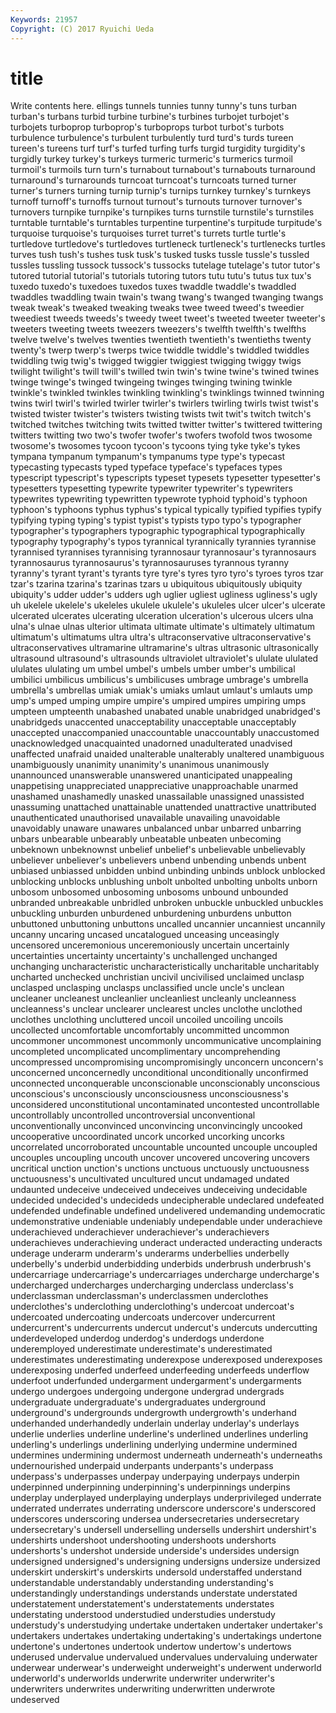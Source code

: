 ```yaml
---
Keywords: 21957 
Copyright: (C) 2017 Ryuichi Ueda
---
```


# title

Write contents here.
ellings tunnels tunnies tunny tunny's tuns turban
turban's turbans turbid turbine turbine's turbines turbojet turbojet's turbojets turboprop
turboprop's turboprops turbot turbot's turbots turbulence turbulence's turbulent turbulently turd
turd's turds tureen tureen's tureens turf turf's turfed turfing turfs
turgid turgidity turgidity's turgidly turkey turkey's turkeys turmeric turmeric's turmerics
turmoil turmoil's turmoils turn turn's turnabout turnabout's turnabouts turnaround turnaround's
turnarounds turncoat turncoat's turncoats turned turner turner's turners turning turnip
turnip's turnips turnkey turnkey's turnkeys turnoff turnoff's turnoffs turnout turnout's
turnouts turnover turnover's turnovers turnpike turnpike's turnpikes turns turnstile turnstile's
turnstiles turntable turntable's turntables turpentine turpentine's turpitude turpitude's turquoise turquoise's
turquoises turret turret's turrets turtle turtle's turtledove turtledove's turtledoves turtleneck
turtleneck's turtlenecks turtles turves tush tush's tushes tusk tusk's tusked
tusks tussle tussle's tussled tussles tussling tussock tussock's tussocks tutelage
tutelage's tutor tutor's tutored tutorial tutorial's tutorials tutoring tutors tutu
tutu's tutus tux tux's tuxedo tuxedo's tuxedoes tuxedos tuxes twaddle
twaddle's twaddled twaddles twaddling twain twain's twang twang's twanged twanging
twangs tweak tweak's tweaked tweaking tweaks twee tweed tweed's tweedier
tweediest tweeds tweeds's tweedy tweet tweet's tweeted tweeter tweeter's tweeters
tweeting tweets tweezers tweezers's twelfth twelfth's twelfths twelve twelve's twelves
twenties twentieth twentieth's twentieths twenty twenty's twerp twerp's twerps twice
twiddle twiddle's twiddled twiddles twiddling twig twig's twigged twiggier twiggiest
twigging twiggy twigs twilight twilight's twill twill's twilled twin twin's
twine twine's twined twines twinge twinge's twinged twingeing twinges twinging
twining twinkle twinkle's twinkled twinkles twinkling twinkling's twinklings twinned twinning
twins twirl twirl's twirled twirler twirler's twirlers twirling twirls twist
twist's twisted twister twister's twisters twisting twists twit twit's twitch
twitch's twitched twitches twitching twits twitted twitter twitter's twittered twittering
twitters twitting two two's twofer twofer's twofers twofold twos twosome
twosome's twosomes tycoon tycoon's tycoons tying tyke tyke's tykes tympana
tympanum tympanum's tympanums type type's typecast typecasting typecasts typed typeface
typeface's typefaces types typescript typescript's typescripts typeset typesets typesetter typesetter's
typesetters typesetting typewrite typewriter typewriter's typewriters typewrites typewriting typewritten typewrote
typhoid typhoid's typhoon typhoon's typhoons typhus typhus's typical typically typified
typifies typify typifying typing typing's typist typist's typists typo typo's
typographer typographer's typographers typographic typographical typographically typography typography's typos tyrannical
tyrannically tyrannies tyrannise tyrannised tyrannises tyrannising tyrannosaur tyrannosaur's tyrannosaurs tyrannosaurus
tyrannosaurus's tyrannosauruses tyrannous tyranny tyranny's tyrant tyrant's tyrants tyre tyre's
tyres tyro tyro's tyroes tyros tzar tzar's tzarina tzarina's tzarinas
tzars u ubiquitous ubiquitously ubiquity ubiquity's udder udder's udders ugh
uglier ugliest ugliness ugliness's ugly uh ukelele ukelele's ukeleles ukulele
ukulele's ukuleles ulcer ulcer's ulcerate ulcerated ulcerates ulcerating ulceration ulceration's
ulcerous ulcers ulna ulna's ulnae ulnas ulterior ultimata ultimate ultimate's
ultimately ultimatum ultimatum's ultimatums ultra ultra's ultraconservative ultraconservative's ultraconservatives ultramarine
ultramarine's ultras ultrasonic ultrasonically ultrasound ultrasound's ultrasounds ultraviolet ultraviolet's ululate
ululated ululates ululating um umbel umbel's umbels umber umber's umbilical
umbilici umbilicus umbilicus's umbilicuses umbrage umbrage's umbrella umbrella's umbrellas umiak
umiak's umiaks umlaut umlaut's umlauts ump ump's umped umping umpire
umpire's umpired umpires umpiring umps umpteen umpteenth unabashed unabated unable
unabridged unabridged's unabridgeds unaccented unacceptability unacceptable unacceptably unaccepted unaccompanied unaccountable
unaccountably unaccustomed unacknowledged unacquainted unadorned unadulterated unadvised unaffected unafraid unaided
unalterable unalterably unaltered unambiguous unambiguously unanimity unanimity's unanimous unanimously unannounced
unanswerable unanswered unanticipated unappealing unappetising unappreciated unappreciative unapproachable unarmed unashamed
unashamedly unasked unassailable unassigned unassisted unassuming unattached unattainable unattended unattractive
unattributed unauthenticated unauthorised unavailable unavailing unavoidable unavoidably unaware unawares unbalanced
unbar unbarred unbarring unbars unbearable unbearably unbeatable unbeaten unbecoming unbeknown
unbeknownst unbelief unbelief's unbelievable unbelievably unbeliever unbeliever's unbelievers unbend unbending
unbends unbent unbiased unbiassed unbidden unbind unbinding unbinds unblock unblocked
unblocking unblocks unblushing unbolt unbolted unbolting unbolts unborn unbosom unbosomed
unbosoming unbosoms unbound unbounded unbranded unbreakable unbridled unbroken unbuckle unbuckled
unbuckles unbuckling unburden unburdened unburdening unburdens unbutton unbuttoned unbuttoning unbuttons
uncalled uncannier uncanniest uncannily uncanny uncaring uncased uncatalogued unceasing unceasingly
uncensored unceremonious unceremoniously uncertain uncertainly uncertainties uncertainty uncertainty's unchallenged unchanged
unchanging uncharacteristic uncharacteristically uncharitable uncharitably uncharted unchecked unchristian uncivil uncivilised
unclaimed unclasp unclasped unclasping unclasps unclassified uncle uncle's unclean uncleaner
uncleanest uncleanlier uncleanliest uncleanly uncleanness uncleanness's unclear unclearer unclearest uncles
unclothe unclothed unclothes unclothing uncluttered uncoil uncoiled uncoiling uncoils uncollected
uncomfortable uncomfortably uncommitted uncommon uncommoner uncommonest uncommonly uncommunicative uncomplaining uncompleted
uncomplicated uncomplimentary uncomprehending uncompressed uncompromising uncompromisingly unconcern unconcern's unconcerned unconcernedly
unconditional unconditionally unconfirmed unconnected unconquerable unconscionable unconscionably unconscious unconscious's unconsciously
unconsciousness unconsciousness's unconsidered unconstitutional uncontaminated uncontested uncontrollable uncontrollably uncontrolled uncontroversial
unconventional unconventionally unconvinced unconvincing unconvincingly uncooked uncooperative uncoordinated uncork uncorked
uncorking uncorks uncorrelated uncorroborated uncountable uncounted uncouple uncoupled uncouples uncoupling
uncouth uncover uncovered uncovering uncovers uncritical unction unction's unctions unctuous
unctuously unctuousness unctuousness's uncultivated uncultured uncut undamaged undated undaunted undeceive
undeceived undeceives undeceiving undecidable undecided undecided's undecideds undecipherable undeclared undefeated
undefended undefinable undefined undelivered undemanding undemocratic undemonstrative undeniable undeniably undependable
under underachieve underachieved underachiever underachiever's underachievers underachieves underachieving underact underacted
underacting underacts underage underarm underarm's underarms underbellies underbelly underbelly's underbid
underbidding underbids underbrush underbrush's undercarriage undercarriage's undercarriages undercharge undercharge's undercharged
undercharges undercharging underclass underclass's underclassman underclassman's underclassmen underclothes underclothes's underclothing
underclothing's undercoat undercoat's undercoated undercoating undercoats undercover undercurrent undercurrent's undercurrents
undercut undercut's undercuts undercutting underdeveloped underdog underdog's underdogs underdone underemployed
underestimate underestimate's underestimated underestimates underestimating underexpose underexposed underexposes underexposing underfed
underfeed underfeeding underfeeds underflow underfoot underfunded undergarment undergarment's undergarments undergo
undergoes undergoing undergone undergrad undergrads undergraduate undergraduate's undergraduates underground underground's
undergrounds undergrowth undergrowth's underhand underhanded underhandedly underlain underlay underlay's underlays
underlie underlies underline underline's underlined underlines underling underling's underlings underlining
underlying undermine undermined undermines undermining undermost underneath underneath's underneaths undernourished
underpaid underpants underpants's underpass underpass's underpasses underpay underpaying underpays underpin
underpinned underpinning underpinning's underpinnings underpins underplay underplayed underplaying underplays underprivileged
underrate underrated underrates underrating underscore underscore's underscored underscores underscoring undersea
undersecretaries undersecretary undersecretary's undersell underselling undersells undershirt undershirt's undershirts undershoot
undershooting undershoots undershorts undershorts's undershot underside underside's undersides undersign undersigned
undersigned's undersigning undersigns undersize undersized underskirt underskirt's underskirts undersold understaffed
understand understandable understandably understanding understanding's understandingly understandings understands understate understated
understatement understatement's understatements understates understating understood understudied understudies understudy understudy's
understudying undertake undertaken undertaker undertaker's undertakers undertakes undertaking undertaking's undertakings
undertone undertone's undertones undertook undertow undertow's undertows underused undervalue undervalued
undervalues undervaluing underwater underwear underwear's underweight underweight's underwent underworld underworld's
underworlds underwrite underwriter underwriter's underwriters underwrites underwriting underwritten underwrote undeserved
